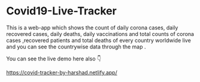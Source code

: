 # Covid19-Live-Tracker
This is a web-app which shows the count of daily corona cases, daily recovered cases, daily deaths, daily vaccinations and total counts of corona cases ,recovered patients and total deaths of every  country worldwide live and you can see the countrywise data through the map .

You can see the live demo here also 👇

https://covid-tracker-by-harshad.netlify.app/
